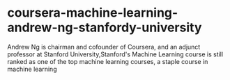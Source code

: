 # coursera-machine-learning-andrew-ng-stanfordy-university
Andrew Ng is chairman and cofounder of Coursera, and an adjunct professor at Stanford University,Stanford's Machine Learning course is still ranked as one of the top machine learning courses, a staple course in machine learning
